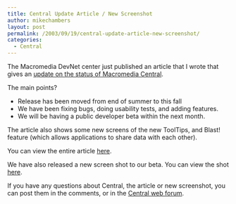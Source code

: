 ```yaml
---
title: Central Update Article / New Screenshot
author: mikechambers
layout: post
permalink: /2003/09/19/central-update-article-new-screenshot/
categories:
  - Central
---
```



The Macromedia DevNet center just published an article that I wrote that gives an [update on the status of Macromedia Central][1].

The main points?

*   Release has been moved from end of summer to this fall
*   We have been fixing bugs, doing usability tests, and adding features.
*   We will be having a public developer beta within the next month.

The article also shows some new screens of the new ToolTips, and Blast! feature (which allows applications to share data with each other).

You can view the entire article [here][1].

We have also released a new screen shot to our beta. You can view the shot [here][2].

If you have any questions about Central, the article or new screenshot, you can post them in the comments, or in the [Central web forum][3].

 [1]: http://www.macromedia.com/devnet/central/articles/update.html
 [2]: http://www.oscartrelles.com/blog/archive.php?post_id=1063968240
 [3]: http://webforums.macromedia.com/central/